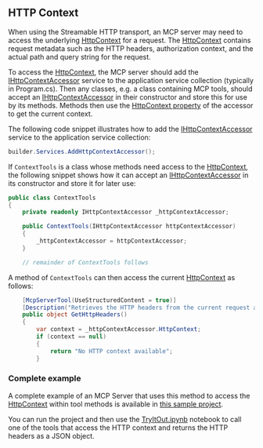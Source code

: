 ## HTTP Context

When using the Streamable HTTP transport, an MCP server may need to access the underlying [HttpContext] for a request.
The [HttpContext] contains request metadata such as the HTTP headers, authorization context, and the actual path and query string for the request.

To access the [HttpContext], the MCP server should add the [IHttpContextAccessor] service to the application service collection (typically in Program.cs).
Then any classes, e.g. a class containing MCP tools, should accept an [IHttpContextAccessor] in their constructor and store this for use by its methods.
Methods then use the [HttpContext property][IHttpContextAccessor.HttpContext] of the accessor to get the current context.

[HttpContext]: https://learn.microsoft.com/dotnet/api/microsoft.aspnetcore.http.httpcontext
[IHttpContextAccessor]: https://learn.microsoft.com/dotnet/api/microsoft.aspnetcore.http.ihttpcontextaccessor
[IHttpContextAccessor.HttpContext]: https://learn.microsoft.com/dotnet/api/microsoft.aspnetcore.http.ihttpcontextaccessor.httpcontext

The following code snippet illustrates how to add the [IHttpContextAccessor] service to the application service collection:

```csharp
builder.Services.AddHttpContextAccessor();
```

If `ContextTools` is a class whose methods need access to the [HttpContext], the following snippet shows how it can accept
an [IHttpContextAccessor] in its constructor and store it for later use:

```csharp
public class ContextTools
{
    private readonly IHttpContextAccessor _httpContextAccessor;

    public ContextTools(IHttpContextAccessor httpContextAccessor)
    {
        _httpContextAccessor = httpContextAccessor;
    }

    // remainder of ContextTools follows
```

A method of `ContextTools` can then access the current [HttpContext] as follows:

<!-- highlight the last 5 lines -->
```csharp
    [McpServerTool(UseStructuredContent = true)]
    [Description("Retrieves the HTTP headers from the current request and returns them as a JSON object.")]
    public object GetHttpHeaders()
    {
        var context = _httpContextAccessor.HttpContext;
        if (context == null)
        {
            return "No HTTP context available";
        }
```

### Complete example

A complete example of an MCP Server that uses this method to access the [HttpContext] within tool methods is available
in [this sample project](https://github.com/mikekistler/mcp-howto/tree/main/HttpContext).

You can run the project and then use the [TryItOut.ipynb](./TryItOut.ipynb) notebook to call one of the tools
that access the HTTP context and returns the HTTP headers as a JSON object.
